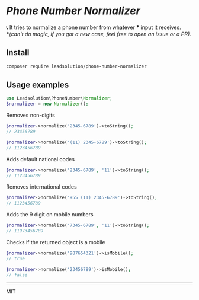 # *Phone Number Normalizer*

📞 It tries to normalize a phone number from whatever __*__  input it receives.<br>
__*__*(can't do magic, if you got a new case, feel free to open an issue or a PR)*.

## Install

```bash
composer require leadsolution/phone-number-normalizer
```

## Usage examples
```php
use Leadsolution\PhoneNumber\Normalizer;
$normalizer = new Normalizer();
```

Removes non-digits
```php
$normalizer->normalize('2345-6789')->toString();
// 23456789

$normalizer->normalize('(11) 2345-6789')->toString();
// 1123456789 
```

Adds default national codes
```php
$normalizer->normalize('2345-6789', '11')->toString();
// 1123456789 
```

Removes international codes
```php
$normalizer->normalize('+55 (11) 2345-6789')->toString();
// 1123456789 
```

Adds the 9 digit on mobile numbers
```php
$normalizer->normalize('7345-6789', '11')->toString();
// 11973456789 
```

Checks if the returned object is a mobile
```php
$normalizer->normalize('987654321')->isMobile();
// true

$normalizer->normalize('23456789')->isMobile();
// false
```

---

MIT